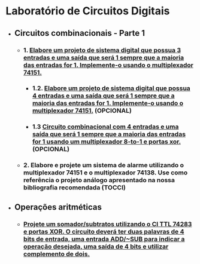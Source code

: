 # Laboratório de Circuitos Digitais


- ## Circuitos combinacionais - Parte 1
 
    - ### 1. [Elabore um projeto de sistema digital que possua 3 entradas e uma saída que será 1 sempre que a maioria das entradas for 1. Implemente-o usando o multiplexador 74151.](https://github.com/thearthurlima/EngenhariaEletrica/tree/main/LABCD/1-circ-combin-mux-74151)

        - ### 1.2. [Elabore um projeto de sistema digital que possua 4 entradas e uma saída que será 1 sempre que a maioria das entradas for 1. Implemente-o usando o multiplexador 74151.](https://github.com/thearthurlima/EngenhariaEletrica/tree/main/LABCD/1.2-circ-combin-mux-74151-%26-74157) (OPCIONAL)
        - ### 1.3 [Circuito combinacional com 4 entradas e uma saída que será 1 sempre que a maioria das entradas for 1 usando um multiplexador 8-to-1 e portas xor.](https://github.com/thearthurlima/EngenhariaEletrica/tree/main/LABCD/1.3-circ-combn-mux-74151-%26-portas-xor) (OPCIONAL)

    - ### 2. Elabore e projete um sistema de alarme utilizando o multiplexador 74151 e o multiplexador 74138. Use como referência o projeto análogo apresentado na nossa bibliografia recomendada (TOCCI)

- ## Operações aritméticas

    - ### [Projete um somador/subtratos utilizando o CI TTL 74283 e portas XOR. O circuito deverá ter duas palavras de 4 bits de entrada, uma entrada ADD/~SUB para indicar a operação desejada, uma saída de 4 bits e utilizar complemento de dois.](https://github.com/thearthurlima/EngenhariaEletrica/tree/main/LABCD/somador-subtrator-74283%20-%26-portas-xor)
